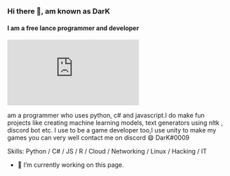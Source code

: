 ### Hi there 👋, am known as DarK
#### I am a free lance programmer and developer
![I am a free lance programmer and developer](https://github.com/The-DarK-os/The-DarK-os/edit/main/README.md)

am a programmer who uses python, c# and javascript.I do make fun projects like creating machine learning models, text generators using nltk , discord bot etc. I use to be a game developer too,I use unity to make my games 
you can very well contact me on discord :smile:
DarK#0009

Skills: Python / C# / JS / R / Cloud / Networking / Linux / Hacking / IT

- 🔭 I’m currently working on this page. 




